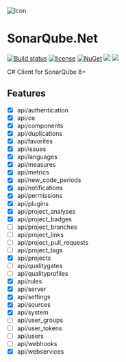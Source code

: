 ![Icon](https://i.imgur.com/pN7lu6J.png)
# SonarQube.Net 
[![Build status](https://ci.appveyor.com/api/projects/status/kguoju5ujuyhp78x?svg=true)](https://ci.appveyor.com/project/lvermeulen/sonarqube-net)
 [![license](https://img.shields.io/github/license/lvermeulen/SonarQube.Net.svg?maxAge=2592000)](https://github.com/lvermeulen/SonarQube.Net/blob/master/LICENSE) [![NuGet](https://img.shields.io/nuget/vpre/SonarQube.Net.svg?maxAge=2592000)](https://www.nuget.org/packages/SonarQube.Net/) 
 ![](https://img.shields.io/badge/.net-4.6-yellowgreen.svg) ![](https://img.shields.io/badge/netstandard-1.6-yellowgreen.svg)

C# Client for SonarQube 8+

## Features
* [X] api/authentication
* [X] api/ce
* [X] api/components
* [X] api/duplications
* [X] api/favorites
* [X] api/issues
* [X] api/languages
* [X] api/measures
* [X] api/metrics
* [X] api/new_code_periods
* [X] api/notifications
* [X] api/permissions
* [X] api/plugins
* [X] api/project_analyses
* [X] api/project_badges
* [ ] api/project_branches
* [ ] api/project_links
* [ ] api/project_pull_requests
* [ ] api/project_tags
* [X] api/projects
* [ ] api/qualitygates
* [ ] api/qualityprofiles
* [X] api/rules
* [X] api/server
* [X] api/settings
* [X] api/sources
* [X] api/system
* [ ] api/user_groups
* [ ] api/user_tokens
* [ ] api/users
* [ ] api/webhooks
* [X] api/webservices
